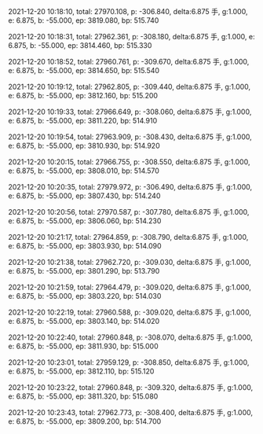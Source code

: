 2021-12-20 10:18:10, total: 27970.108, p: -306.840, delta:6.875 手, g:1.000, e: 6.875, b: -55.000, ep: 3819.080, bp: 515.740

2021-12-20 10:18:31, total: 27962.361, p: -308.180, delta:6.875 手, g:1.000, e: 6.875, b: -55.000, ep: 3814.460, bp: 515.330

2021-12-20 10:18:52, total: 27960.761, p: -309.670, delta:6.875 手, g:1.000, e: 6.875, b: -55.000, ep: 3814.650, bp: 515.540

2021-12-20 10:19:12, total: 27962.805, p: -309.440, delta:6.875 手, g:1.000, e: 6.875, b: -55.000, ep: 3812.160, bp: 515.200

2021-12-20 10:19:33, total: 27966.649, p: -308.060, delta:6.875 手, g:1.000, e: 6.875, b: -55.000, ep: 3811.220, bp: 514.910

2021-12-20 10:19:54, total: 27963.909, p: -308.430, delta:6.875 手, g:1.000, e: 6.875, b: -55.000, ep: 3810.930, bp: 514.920

2021-12-20 10:20:15, total: 27966.755, p: -308.550, delta:6.875 手, g:1.000, e: 6.875, b: -55.000, ep: 3808.010, bp: 514.570

2021-12-20 10:20:35, total: 27979.972, p: -306.490, delta:6.875 手, g:1.000, e: 6.875, b: -55.000, ep: 3807.430, bp: 514.240

2021-12-20 10:20:56, total: 27970.587, p: -307.780, delta:6.875 手, g:1.000, e: 6.875, b: -55.000, ep: 3806.060, bp: 514.230

2021-12-20 10:21:17, total: 27964.859, p: -308.790, delta:6.875 手, g:1.000, e: 6.875, b: -55.000, ep: 3803.930, bp: 514.090

2021-12-20 10:21:38, total: 27962.720, p: -309.030, delta:6.875 手, g:1.000, e: 6.875, b: -55.000, ep: 3801.290, bp: 513.790

2021-12-20 10:21:59, total: 27964.479, p: -309.020, delta:6.875 手, g:1.000, e: 6.875, b: -55.000, ep: 3803.220, bp: 514.030

2021-12-20 10:22:19, total: 27960.588, p: -309.020, delta:6.875 手, g:1.000, e: 6.875, b: -55.000, ep: 3803.140, bp: 514.020

2021-12-20 10:22:40, total: 27960.848, p: -308.070, delta:6.875 手, g:1.000, e: 6.875, b: -55.000, ep: 3811.930, bp: 515.000

2021-12-20 10:23:01, total: 27959.129, p: -308.850, delta:6.875 手, g:1.000, e: 6.875, b: -55.000, ep: 3812.110, bp: 515.120

2021-12-20 10:23:22, total: 27960.848, p: -309.320, delta:6.875 手, g:1.000, e: 6.875, b: -55.000, ep: 3811.320, bp: 515.080

2021-12-20 10:23:43, total: 27962.773, p: -308.400, delta:6.875 手, g:1.000, e: 6.875, b: -55.000, ep: 3809.200, bp: 514.700